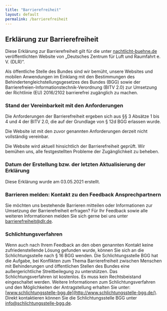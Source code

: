 ```yaml
---
title: "Barrierefreiheit"
layout: default
permalink: /barrierefreiheit
---
```


## Erklärung zur Barrierefreiheit

Diese Erklärung zur Barrierefreiheit gilt für die unter [nachtlicht-buehne.de](https://nachtlicht-buehne.de) veröffentlichten Website von „Deutsches Zentrum für Luft und Raumfahrt e. V. (DLR)“.

Als öffentliche Stelle des Bundes sind wir bemüht, unsere Websites und mobilen Anwendungen im Einklang mit den Bestimmungen des Behindertengleichstellungsgesetzes des Bundes (BGG) sowie der Barrierefreien-Informationstechnik-Verordnung (BITV 2.0) zur Umsetzung der Richtlinie (EU) 2016/2102 barrierefrei zugänglich zu machen.

### Stand der Vereinbarkeit mit den Anforderungen

Die Anforderungen der Barrierefreiheit ergeben sich aus §§ 3 Absätze 1 bis 4 und 4 der BITV 2.0, die auf der Grundlage von § 12d BGG erlassen wurde.

Die Website ist mit den zuvor genannten Anforderungen derzeit nicht vollständig vereinbar.

Die Website wird aktuell hinsichtlich der Barrierefreiheit geprüft. Wir bemühen uns, alle festgestellten Probleme der Zugänglichkeit zu beheben.

### Datum der Erstellung bzw. der letzten Aktualisierung der Erklärung

Diese Erklärung wurde am 03.05.2021 erstellt.

### Barrieren melden: Kontakt zu den Feedback Ansprechpartnern

Sie möchten uns bestehende Barrieren mitteilen oder Informationen zur Umsetzung der Barrierefreiheit erfragen? Für Ihr Feedback sowie alle weiteren Informationen melden Sie sich gerne bei uns unter barrierefreiheit@dlr.de.

### Schlichtungsverfahren

Wenn auch nach Ihrem Feedback an den oben genannten Kontakt keine zufriedenstellende Lösung gefunden wurde, können Sie sich an die Schlichtungsstelle nach § 16 BGG wenden. Die Schlichtungsstelle BGG hat die Aufgabe, bei Konflikten zum Thema Barrierefreiheit zwischen Menschen mit Behinderungen und öffentlichen Stellen des Bundes eine außergerichtliche Streitbeilegung zu unterstützen. Das Schlichtungsverfahren ist kostenlos. Es muss kein Rechtsbeistand eingeschaltet werden. Weitere Informationen zum Schlichtungsverfahren und den Möglichkeiten der Antragstellung erhalten Sie unter: [www.schlichtungsstelle-bgg.de](http://www.schlichtungsstelle-bgg.de/).  
Direkt kontaktieren können Sie die Schlichtungsstelle BGG unter [info@schlichtungsstelle-bgg.de](mailto:info@schlichtungsstelle-bgg.de).
